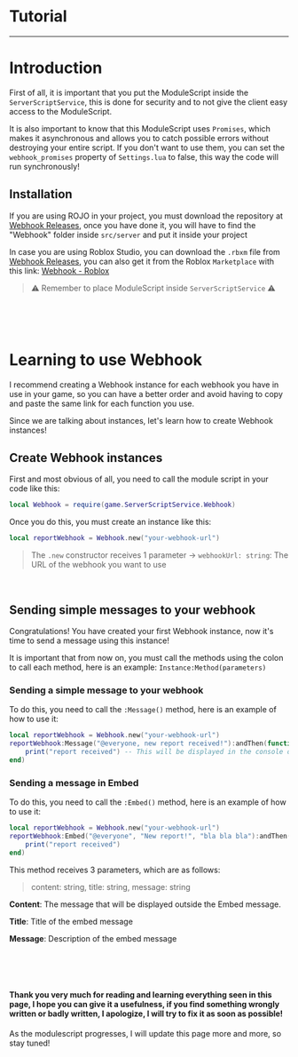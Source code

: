 # Tutorial

---

# Introduction

First of all, it is important that you put the ModuleScript inside the `ServerScriptService`, this is done for security and to not give the client easy access to the ModuleScript.

It is also important to know that this ModuleScript uses `Promises`, which makes it asynchronous and allows you to catch possible errors without destroying your entire script. If you don't want to use them, you can set the `webhook_promises` property of `Settings.lua` to false, this way the code will run synchronously!

## Installation

If you are using ROJO in your project, you must download the repository at [Webhook Releases](https://github.com/zirou32/Roblox-Webhook/releases), once you have done it, you will have to find the "Webhook" folder inside `src/server` and put it inside your project

In case you are using Roblox Studio, you can download the `.rbxm` file from [Webhook Releases](https://github.com/zirou32/Roblox-Webhook/releases), you can also get it from the Roblox `Marketplace` with this link: [Webhook - Roblox](https://www.roblox.com/library/13088224276/Webhook)

> :warning: Remember to place ModuleScript inside `ServerScriptService` :warning:

<br><br><br>

# Learning to use Webhook

I recommend creating a Webhook instance for each webhook you have in use in your game, so you can have a better order and avoid having to copy and paste the same link for each function you use.

Since we are talking about instances, let's learn how to create Webhook instances!

## Create Webhook instances

First and most obvious of all, you need to call the module script in your code like this:

```lua linenums="1"
local Webhook = require(game.ServerScriptService.Webhook)
```

Once you do this, you must create an instance like this:

```lua linenums="1"
local reportWebhook = Webhook.new("your-webhook-url")
```

> The `.new` constructor receives 1 parameter -> `webhookUrl: string`: The URL of the webhook you want to use

<br>

## Sending simple messages to your webhook

Congratulations! You have created your first Webhook instance, now it's time to send a message using this instance!

It is important that from now on, you must call the methods using the colon to call each method, here is an example: `Instance:Method(parameters)`

### Sending a simple message to your webhook

To do this, you need to call the `:Message()` method, here is an example of how to use it:

```lua linenums="1"
local reportWebhook = Webhook.new("your-webhook-url")
reportWebhook:Message("@everyone, new report received!"):andThen(function()
    print("report received") -- This will be displayed in the console once the code is successfully executed
end)
```

### Sending a message in Embed

To do this, you need to call the `:Embed()` method, here is an example of how to use it:

```lua linenums="1"
local reportWebhook = Webhook.new("your-webhook-url")
reportWebhook:Embed("@everyone", "New report!", "bla bla bla"):andThen(function()
    print("report received")
end)
```

This method receives 3 parameters, which are as follows:

> content: string, title: string, message: string

**Content**: The message that will be displayed outside the Embed message.

**Title**: Title of the embed message

**Message**: Description of the embed message

<br><br><br>

#### Thank you very much for reading and learning everything seen in this page, I hope you can give it a usefulness, if you find something wrongly written or badly written, I apologize, I will try to fix it as soon as possible!

As the modulescript progresses, I will update this page more and more, so stay tuned!

